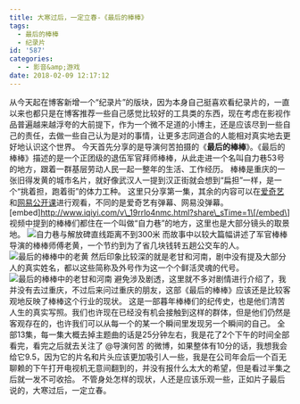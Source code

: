 ```yaml
---
title: 大寒过后，一定立春-《最后的棒棒》
tags:
  - 最后的棒棒
  - 纪录片
id: '587'
categories:
  - - 影音&amp;游戏
date: 2018-02-09 12:17:12
---
```


从今天起在博客新增一个“纪录片”的版块，因为本身自己挺喜欢看纪录片的，一直以来也都只是在博客推荐一些自己感觉比较好的工具类的东西，现在考虑在影视作品普遍越来越浮夸的大前提下，作为一个微不足道的小博主，还是应该尽到一些自己的责任，去做一些自己认为是对的事情，让更多志同道合的人能相对真实地去更好地认识这个世界。 今天首先分享的是导演何苦拍摄的《**最后的棒棒**》。《最后的棒棒》描述的是一个正团级的退伍军官拜师棒棒，从此走进一个名叫自力巷53号的地方，跟着一群基层劳动人民一起一整年的生活、工作经历。 棒棒是重庆的一张旧得发黄的城市名片，就好像武汉人一提到汉正街就会想到“扁担”一样，是一个“挑着担，跑着街”的体力工种。 这里只分享第一集，其余的内容可以在[爱奇艺](http://www.iqiyi.com/a_19rrham861.html?msrc=6_55_97)和[网易公开课](https://open.163.com/movie/2016/11/B/3/MC4H3IRBQ_MC4H5UMB3.html)进行观看，不同的是爱奇艺有弹幕、网易没弹幕。 \[embed\]http://www.iqiyi.com/v\_19rrlo4nmc.html?share\_sTime=1\[/embed\] 视频中提到的棒棒们都住在一个叫做“自力巷”的地方，这里也是大部分镜头的取景地。 ![自力巷与解放碑直线距离不到300米](https://i.loli.net/2018/02/09/5a7d178162447.jpg) 而故事中以较大篇幅讲述了军官棒棒导演的棒棒师傅老黄，一个节约到为了省几块钱转五趟公交车的人。 ![最后的棒棒中的老黄](https://i.loli.net/2018/02/09/5a7d17fc35cdc.jpg) 然后印象比较深的就是老甘和河南，剧中没有提及大部分人的真实姓名，都以这些简称及外号作为这一个个鲜活灵魂的代号。 ![最后的棒棒中的老甘和河南](https://i.loli.net/2018/02/09/5a7d1935ce9f0.jpg) 避免涉及剧透，这里就不多对剧情进行介绍了，我并没有去过重庆，不过后来问过重庆的朋友，这部《最后的棒棒》应该还是比较客观地反映了棒棒这个行业的现状。 这是一部暮年棒棒们的纪传史，也是他们清苦人生的真实写照。我们也许现在已经没有机会接触到这样的群体，但是他们仍然是客观存在的，也许我们可以从每一个的某一个瞬间里发现另一个瞬间的自己。 全部13集，每一集大概去掉主题曲的话是25分钟左右，我是花了2个下午的时间全部看完，看完之后就去关注了 @导演何苦 的微博，如果整体有10分的话，我想我会给它9.5，因为它的片名和片头应该更加吸引人一些，我是在公司年会后一个百无聊赖的下午打开电视机无意间翻到的，并没有报什么太大的希望，但是看过半集之后就一发不可收拾。 不管身处怎样的现状，人还是应该乐观一些，正如片子最后说的，大寒过后，一定立春。